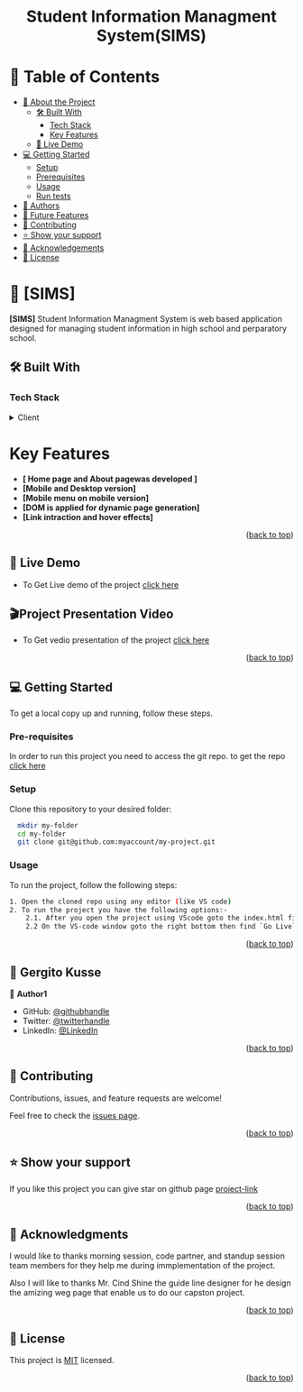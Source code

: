 <a name="readme-top"></a>

<div align="center">


  <h1><b>Student Information Managment System(SIMS)</b></h1>

</div>

<!-- TABLE OF CONTENTS -->

# 📗 Table of Contents

- [📖 About the Project](#about-project)
  - [🛠 Built With](#built-with)
    - [Tech Stack](#tech-stack)
    - [Key Features](#key-features)
  - [🚀 Live Demo](#live-demo)
- [💻 Getting Started](#getting-started)
  - [Setup](#setup)
  - [Prerequisites](#prerequisites)
  - [Usage](#usage)
  - [Run tests](#run-tests)
- [👥 Authors](#authors)
- [🔭 Future Features](#future-features)
- [🤝 Contributing](#contributing)
- [⭐️ Show your support](#support)
- [🙏 Acknowledgements](#acknowledgements)
- [📝 License](#license)

<!-- PROJECT DESCRIPTION -->

# 📖 [SIMS] <a name="about-project"></a>

**[SIMS]** Student Information Managment System is web based application designed for managing student information in high school and perparatory school.

## 🛠 Built With <a name="built-with"></a>

### Tech Stack <a name="tech-stack"></a>

<details>
  <summary>Client</summary>
  <ul>
    <li><a href="https://reactjs.org/">HTML</a></li>
    <li><a href="https://reactjs.org/">Css</a></li>
    <li><a href="https://reactjs.org/">Java Script</a></li>
  </ul>
</details>

<!-- Features -->

# Key Features <a name="key-features"></a>

- **[ Home page and About pagewas developed ]**
- **[Mobile and Desktop version]**
- **[Mobile menu on mobile version]**
- **[DOM is applied for dynamic page generation]**
- **[Link intraction and hover effects]**

<p align="right">(<a href="#readme-top">back to top</a>)</p>

<!-- LIVE DEMO -->

## 🚀 Live Demo <a name="live-demo"></a>


- To Get Live demo of the project [click here](https://gergitokusse.github.io/HTML-CSS-JavaScript-capstone-project-/)

<!-- vedio presentations -->

## 🎬Project Presentation Video <a name="live-demo"></a> 


- To Get vedio presentation of the project [click here](https://www.loom.com/share/d88b7abb2e4a4a5695cedcdf5568667a)
<p align="right">(<a href="#readme-top">back to top</a>)</p>

<!-- GETTING STARTED -->

## 💻 Getting Started <a name="getting-started"></a>

To get a local copy up and running, follow these steps.

### Pre-requisites

In order to run this project you need to access the git repo. to get the repo [click here](https://github.com/gergitokusse/HTML-CSS-JavaScript-capstone-project-/tree/Project-setup-branch-feature)

### Setup

Clone this repository to your desired folder:

```sh
  mkdir my-folder
  cd my-folder
  git clone git@github.com:myaccount/my-project.git
```
### Usage

To run the project, follow the following steps:


```sh
1. Open the cloned repo using any editor (like VS code)
2. To run the project you have the following options:-
    2.1. After you open the project using VScode goto the index.html file the right click on the file then click on open with live sever. then wait seconde the project will run on the browser.
    2.2 On the VS-code window goto the right bottom then find `Go Live` then click on it.
```
<p align="right">(<a href="#readme-top">back to top</a>)</p>

<!-- AUTHORS -->

## 👥 Gergito Kusse <a name="authors"></a>


👤 **Author1**

- GitHub: [@githubhandle](https://github.com/gergitokusse)
- Twitter: [@twitterhandle](https://twitter.com/gergitokusse)
- LinkedIn: [@LinkedIn](https://linkedin.com/in/gergitokusse)


<p align="right">(<a href="#readme-top">back to top</a>)</p>


<!-- CONTRIBUTING -->

## 🤝 Contributing <a name="contributing"></a>

Contributions, issues, and feature requests are welcome!

Feel free to check the [issues page](../../issues/).

<p align="right">(<a href="#readme-top">back to top</a>)</p>

<!-- SUPPORT -->

## ⭐️ Show your support <a name="support"></a>


If you like this project you can give star on github page [project-link](https://github.com/gergitokusse/HTML-CSS-JavaScript-capstone-project-)

<p align="right">(<a href="#readme-top">back to top</a>)</p>

<!-- ACKNOWLEDGEMENTS -->

## 🙏 Acknowledgments <a name="acknowledgements"></a>

I would like to thanks morning session, code partner, and standup session team members for they help me during immplementation of the project.

Also I will like to thanks Mr. Cind Shine the guide line designer for he design the amizing weg page that enable us to do our capston project.


<p align="right">(<a href="#readme-top">back to top</a>)</p>


<!-- LICENSE -->

## 📝 License <a name="license"></a>

This project is [MIT](./LICENSE) licensed.

<p align="right">(<a href="#readme-top">back to top</a>)</p>